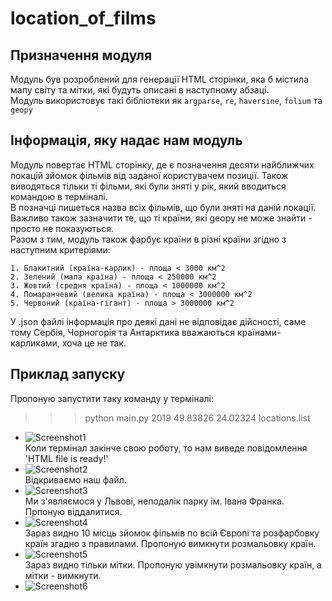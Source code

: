 # location_of_films

## Призначення модуля
Модуль був розроблений для генерації HTML сторінки, яка б містила мапу світу та мітки, які будуть описані в наступному абзаці.  
Модуль використовує такі бібліотеки як `argparse`, `re`, `haversine`, `folium` та `geopy`

## Інформація, яку надає нам модуль
Модуль повертає HTML сторінку, де є позначення десяти найближчих локацій зйомок фільмів від заданої користувачем позиції. Також виводяться тільки ті фільми, які були зняті у рік, який вводиться командою в терміналі.  
В позначці пишеться назва всіх фільмів, що були зняті на даній локації.
Важливо також зазначити те, що ті країни, які geopy не може знайти - просто не показуються.  
Разом з тим, модуль також фарбує країни в різні країни згідно з наступним критеріями:
```
1. Блакитний (країна-карлик) - площа < 3000 км^2
2. Зелений (мала країна) - площа < 250000 км^2
3. Жовтий (средня країна) - площа < 1000000 км^2
4. Помаранчевий (велика країна) - площа < 3000000 км^2
5. Червоний (країна-гігант) - площа > 3000000 км^2 
```
У .json файлі інформація про деякі дані не відповідає дійсності, саме тому Сербія, Чорногорія та Антарктика вважаються країнами-карликами, хоча це не так.

## Приклад запуску
Пропоную запустити таку команду у терміналі:
>>> python main.py 2019 49.83826 24.02324 locations.list  
- ![Screenshot1](https://github.com/UkrKreuzritter/location_of_films/tree/develop/screen_start_work.png)  
Коли термінал закінче свою роботу, то нам виведе повідомлення 'HTML file is ready!'  
- ![Screenshot2](https://github.com/UkrKreuzritter/location_of_films/tree/develop/screen_finish_work.png)  
Відкриваємо наш файл.  
- ![Screenshot3](https://github.com/UkrKreuzritter/location_of_films/tree/develop/screen_spawn.png)  
Ми з'являємося у Львові, неподалік парку ім. Івана Франка. Прпоную віддалитися.  
- ![Screenshot4](https://github.com/UkrKreuzritter/location_of_films/tree/develop/screen_of_work.png)  
Зараз видно 10 місць зйомок фільмів по всій Європі та розфарбовку країн згадно з правилами. Пропоную вимкнути розмальовку країн.  
- ![Screenshot5](https://github.com/UkrKreuzritter/location_of_films/tree/develop/screen_without_area.png)  
Зараз видно тільки мітки. Пропоную увімкнути розмальовку країн, а мітки - вимкнути.  
- ![Screenshot6](https://github.com/UkrKreuzritter/location_of_films/tree/develop/screen_without_marks.png)  

